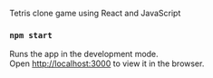 Tetris clone game using React and JavaScript

### `npm start`

Runs the app in the development mode.<br>
Open [http://localhost:3000](http://localhost:3000) to view it in the browser.

